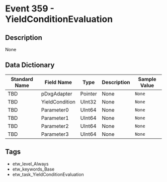 # Event 359 - YieldConditionEvaluation

## Description
None

## Data Dictionary
|Standard Name|Field Name|Type|Description|Sample Value|
|---|---|---|---|---|
|TBD|pDxgAdapter|Pointer|None|`None`|
|TBD|YieldCondition|UInt32|None|`None`|
|TBD|Parameter0|UInt64|None|`None`|
|TBD|Parameter1|UInt64|None|`None`|
|TBD|Parameter2|UInt64|None|`None`|
|TBD|Parameter3|UInt64|None|`None`|

## Tags
* etw_level_Always
* etw_keywords_Base
* etw_task_YieldConditionEvaluation